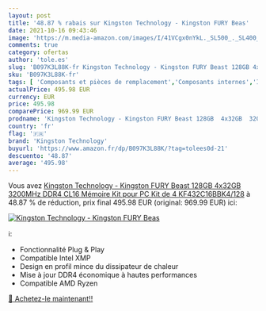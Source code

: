```yaml
---
layout: post
title: '48.87 % rabais sur Kingston Technology - Kingston FURY Beas'
date: 2021-10-16 09:43:46
image: 'https://m.media-amazon.com/images/I/41VCgx0nYkL._SL500_._SL400_.jpg'
comments: true
category: ofertas
author: 'tole.es'
slug: 'B097K3L88K-fr Kingston Technology - Kingston FURY Beast 128GB 4x32GB...'
sku: 'B097K3L88K-fr'
tags: [ 'Composants et pièces de remplacement','Composants internes','Informatique','Mémoire RAM','kingston technology', ]
actualPrice: 495.98 EUR
currency: EUR
price: 495.98
comparePrice: 969.99 EUR
prodname: 'Kingston Technology - Kingston FURY Beast 128GB  4x32GB  3200MHz DDR4 CL16 Mémoire Kit pour PC Kit de 4 KF432C16BBK4/128'
country: 'fr'
flag: '🇫🇷'
brand: 'Kingston Technology'
buyurl: 'https://www.amazon.fr/dp/B097K3L88K/?tag=tolees0d-21'
descuento: '48.87'
average: '495.98'
---
```


Vous avez [Kingston Technology - Kingston FURY Beast 128GB  4x32GB  3200MHz DDR4 CL16 Mémoire Kit pour PC Kit de 4 KF432C16BBK4/128](https://www.amazon.fr/dp/B097K3L88K/?tag=tolees0d-21)  à  48.87 % de réduction, prix final  495.98 EUR (original: 969.99 EUR) ici:

[![Kingston Technology - Kingston FURY Beas](https://m.media-amazon.com/images/I/41VCgx0nYkL._SL500_._SL400_.jpg)](https://www.amazon.fr/dp/B097K3L88K/?tag=tolees0d-21)

ℹ️:

- Fonctionnalité Plug & Play
- Compatible Intel XMP
- Design en profil mince du dissipateur de chaleur
- Mise à jour DDR4 économique à hautes performances
- Compatible AMD Ryzen

[🛒 Achetez-le maintenant!!](https://www.amazon.fr/dp/B097K3L88K/?tag=tolees0d-21)
